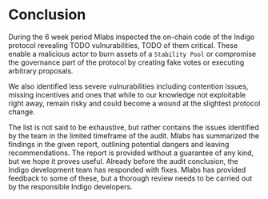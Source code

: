 # Conclusion

During the 6 week period Mlabs inspected the on-chain code of the Indigo protocol revealing TODO vulnurabilities, TODO of them critical. These enable a malicious actor to burn assets of a `Stability Pool` or compromise the governance part of the protocol by creating fake votes or executing arbitrary proposals. 

We also identified less severe vulnurabilities including contention issues, missing incentives and ones that while to our knowledge not exploitable right away, remain risky and could become a wound at the slightest protocol change. 

The list is not said to be exhaustive, but rather contains the issues identified by the team in the limited timeframe of the audit. Mlabs has summarized the findings in the given report, outlining potential dangers and leaving recommendations. The report is provided without a guarantee of any kind, but we hope it proves useful. Already before the audit conclusion, the Indigo development team has responded with fixes. Mlabs has provided feedback to some of these, but a thorough review needs to be carried out by the responsible Indigo developers.